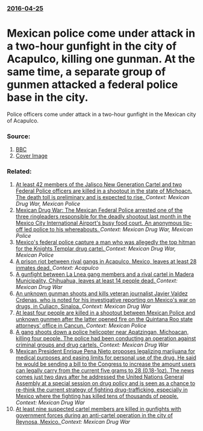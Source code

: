 ### [2016-04-25](/news/2016/04/25/index.md)

# Mexican police come under attack in a two-hour gunfight in the city of Acapulco, killing one gunman. At the same time, a separate group of gunmen attacked a federal police base in the city. 

Police officers come under attack in a two-hour gunfight in the Mexican city of Acapulco.


### Source:

1. [BBC](http://www.bbc.com/news/world-latin-america-36127224)
1. [Cover Image](http://ichef.bbci.co.uk/news/1024/cpsprodpb/66FB/production/_89436362_89436361.jpg)

### Related:

1. [At least 42 members of the Jalisco New Generation Cartel and two Federal Police officers are killed in a shootout in the state of Michoacn. The death toll is preliminary and is expected to rise. ](/news/2015/05/22/at-least-42-members-of-the-jalisco-new-generation-cartel-and-two-federal-police-officers-are-killed-in-a-shootout-in-the-state-of-michoacan.md) _Context: Mexican Drug War, Mexican Police_
2. [Mexican Drug War: The Mexican Federal Police arrested one of the three ringleaders responsible for the deadly shootout last month in the Mexico City International Airport's busy food court. An anonymous tip-off led police to his whereabouts. ](/news/2012/07/16/mexican-drug-war-the-mexican-federal-police-arrested-one-of-the-three-ringleaders-responsible-for-the-deadly-shootout-last-month-in-the-mex.md) _Context: Mexican Drug War, Mexican Police_
3. [Mexico's federal police capture a man who was allegedly the top hitman for the Knights Templar drug cartel. ](/news/2011/07/13/mexico-s-federal-police-capture-a-man-who-was-allegedly-the-top-hitman-for-the-knights-templar-drug-cartel.md) _Context: Mexican Drug War, Mexican Police_
4. [A prison riot between rival gangs in Acapulco, Mexico, leaves at least 28 inmates dead. ](/news/2017/07/6/a-prison-riot-between-rival-gangs-in-acapulco-mexico-leaves-at-least-28-inmates-dead.md) _Context: Acapulco_
5. [A gunfight between La Lnea gang members and a rival cartel in Madera Municipality, Chihuahua, leaves at least 14 people dead. ](/news/2017/07/5/a-gunfight-between-la-linea-gang-members-and-a-rival-cartel-in-madera-municipality-chihuahua-leaves-at-least-14-people-dead.md) _Context: Mexican Drug War_
6. [An unknown gunman shoots and kills veteran journalist Javier Valdez Crdenas, who is noted for his investigative reporting on Mexico's war on drugs, in Culiacn, Sinaloa. ](/news/2017/05/15/an-unknown-gunman-shoots-and-kills-veteran-journalist-javier-valdez-cardenas-who-is-noted-for-his-investigative-reporting-on-mexico-s-war-o.md) _Context: Mexican Drug War_
7. [At least four people are killed in a shootout between Mexican Police and unknown gunmen after the latter opened fire on the Quintana Roo state attorneys' office in Cancun. ](/news/2017/01/18/at-least-four-people-are-killed-in-a-shootout-between-mexican-police-and-unknown-gunmen-after-the-latter-opened-fire-on-the-quintana-roo-sta.md) _Context: Mexican Police_
8. [A gang shoots down a police helicopter near Apatzingan, Michoacan, killing four people. The police had been conducting an operation against criminal groups and drug cartels. ](/news/2016/09/7/a-gang-shoots-down-a-police-helicopter-near-apatzinga-n-michoaca-n-killing-four-people-the-police-had-been-conducting-an-operation-agains.md) _Context: Mexican Drug War_
9. [Mexican President Enrique Pena Nieto proposes legalizing marijuana for medical purposes and easing limits for personal use of the drug. He said he would be sending a bill to the Congress to increase the amount users can legally carry from the current five grams to 28 (0.18-1oz). The news comes just two days after he addressed the United Nations General Assembly at a special session on drug policy and is seen as a chance to re-think the current strategy of fighting drug-trafficking, especially in Mexico where the fighting has killed tens of thousands of people. ](/news/2016/04/22/mexican-president-enrique-pea-a-nieto-proposes-legalizing-marijuana-for-medical-purposes-and-easing-limits-for-personal-use-of-the-drug-he.md) _Context: Mexican Drug War_
10. [At least nine suspected cartel members are killed in gunfights with government forces during an anti-cartel operation in the city of Reynosa, Mexico. ](/news/2016/03/14/at-least-nine-suspected-cartel-members-are-killed-in-gunfights-with-government-forces-during-an-anti-cartel-operation-in-the-city-of-reynosa.md) _Context: Mexican Drug War_
